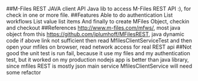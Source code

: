##M-Files REST JAVA client API
    Java lib to access M-Files REST API :), for check in one or more file.
##Features
    Able to do authentication 
    List workflows 
    List value list items 
    And finally to create MFiles Object, checkin and checkout
##References 
    http://www.m-files.com/mfws/, most java object from this
    https://github.com/jplumhoff/MFilesREST, java dynamic code
    if above link not sufficient then read MfilesClientServiceTest
    and then open your mfiles on browser, read network access for real REST api
##Not good
    the unit test is run fail, because it use my files and my authentication test, but it worked on my production
    nodejs app is better than java library, since mfiles REST is mostly json
    main service MfilesClientService will need some refactor





